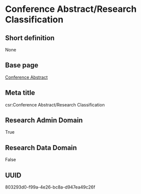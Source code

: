 # Conference Abstract/Research Classification
## Short definition
None
## Base page
[Conference Abstract](../../Objects/Conference%20Abstract.md)
## Meta title
csr:Conference Abstract/Research Classification
## Research Admin Domain
True
## Research Data Domain
False
## UUID
803293d0-f99a-4e26-bc8a-d947ea49c26f

